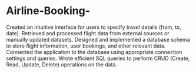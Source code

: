 # Airline-Booking-
Created an intuitive interface for users to specify travel details (from, to, date). Retrieved and processed flight data from external sources or manually updated datasets. Designed and implemented a database schema to store flight information, user bookings, and other relevant data. Connected the application to the database using appropriate connection settings and queries. Wrote efficient SQL queries to perform CRUD (Create, Read, Update, Delete) operations on the data.
